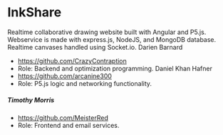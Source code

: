# InkShare
Realtime collaborative drawing website built with Angular and P5.js. Webservice is made with express.js, NodeJS, and MongoDB database. Realtime canvases handled using Socket.io.
Darien Barnard
* https://github.com/CrazyContraption
* Role: Backend and optimization programming.
Daniel Khan Hafner
* https://github.com/arcanine300
* Role: P5.js logic and networking functionality.


##### Timothy Morris
* https://github.com/MeisterRed
* Role: Frontend and email services.
